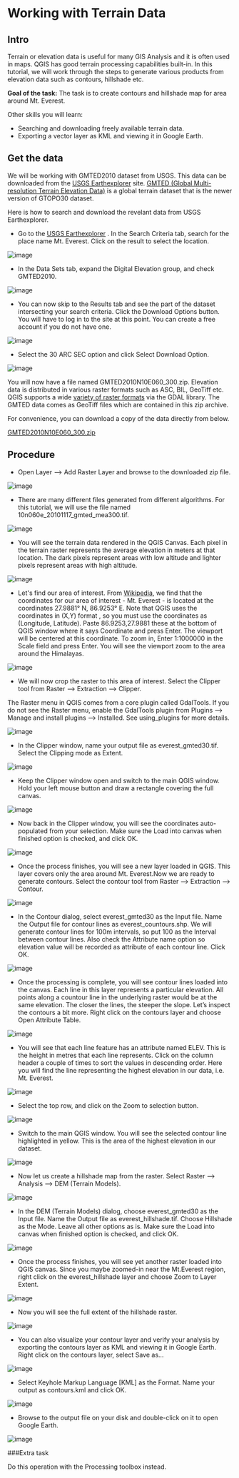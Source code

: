 Working with Terrain Data
=========================

Intro 
----

Terrain or elevation data is useful for many GIS Analysis and it is often used in maps. QGIS has good terrain processing capabilities built-in. In this tutorial, we will work through the steps to generate various products from elevation data such as contours, hillshade etc.

**Goal of the task:** The task is to create contours and hillshade map for area around Mt. Everest.

Other skills you will learn:

-   Searching and downloading freely available terrain data.
-   Exporting a vector layer as KML and viewing it in Google Earth.

Get the data
------------

We will be working with GMTED2010 dataset from USGS. This data can be downloaded from the [USGS Earthexplorer](http://earthexplorer.usgs.gov/) site. [GMTED (Global Multi-resolution Terrain Elevation Data)](http://eros.usgs.gov/#/Find_Data/Products_and_Data_Available/GMTED2010) is a global terrain dataset that is the newer version of GTOPO30 dataset.

Here is how to search and download the revelant data from USGS Earthexplorer.

-  Go to the [USGS Earthexplorer](http://earthexplorer.usgs.gov/) . In the Search Criteria tab, search for the place name Mt. Everest. Click on the result to select the location.

![image](../static/working_with_terrain/images/1.png)

-  In the Data Sets tab, expand the Digital Elevation group, and check GMTED2010.

![image](../static/working_with_terrain/images/2.png)

-  You can now skip to the Results tab and see the part of the dataset intersecting your search criteria. Click the Download
    Options button. You will have to log in to the site at this point. You can create a free account if you do not have one.

![image](../static/working_with_terrain/images/3.png)

-  Select the 30 ARC SEC option and click Select
    Download Option.

![image](../static/working_with_terrain/images/4.png)

You will now have a file named GMTED2010N10E060\_300.zip. Elevation data is distributed in various raster formats such as ASC, BIL, GeoTiff etc. QGIS supports a wide [variety of raster formats](http://www.gdal.org/formats_list.html) via the GDAL library. The GMTED data comes as GeoTiff files which are contained in this zip archive.

For convenience, you can download a copy of the data directly from below.

[GMTED2010N10E060\_300.zip](http://www.qgistutorials.com/downloads/GMTED2010N10E060_300.zip)

Procedure
---------

-  Open Layer --&gt; Add Raster Layer and browse to the downloaded zip file.

![image](../static/working_with_terrain/images/5.png)

-  There are many different files generated from different algorithms. For this tutorial, we will use the file named 10n060e\_20101117\_gmted\_mea300.tif.

![image](../static/working_with_terrain/images/6.png)

-  You will see the terrain data rendered in the QGIS Canvas. Each pixel in the terrain raster represents the average elevation in meters at that location. The dark pixels represent areas with low altitude and lighter pixels represent areas with high altitude.

![image](../static/working_with_terrain/images/7.png)

-  Let's find our area of interest. From [Wikipedia](http://en.wikipedia.org/wiki/Mount_Everest), we find that the coordinates for our area of interest - Mt. Everest - is located at the coordinates 27.9881° N, 86.9253° E. Note that QGIS uses the coordinates in (X,Y) format , so you must use the coordinates as (Longitude, Latitude). Paste 86.9253,27.9881 these at the bottom of QGIS window where it says Coordinate and press Enter. The viewport will be centered at this coordinate. To zoom in, Enter 1:1000000 in the Scale field and press Enter. You will see the viewport zoom to the area around the Himalayas.

![image](../static/working_with_terrain/images/8.png)

-  We will now crop the raster to this area of interest. Select the Clipper tool from Raster --&gt; Extraction --&gt; Clipper.

The Raster menu in QGIS comes from a core plugin called GdalTools. If you do not see the Raster menu, enable the GdalTools plugin from Plugins --&gt;
Manage and install plugins --&gt; Installed. See using\_plugins for more details.

![image](../static/working_with_terrain/images/9.png)

-  In the Clipper window, name your output file as everest\_gmted30.tif. Select the Clipping mode as Extent.

![image](../static/working_with_terrain/images/10.png)

-  Keep the Clipper window open and switch to the main QGIS window. Hold your left mouse button and draw a rectangle covering the full canvas.

![image](../static/working_with_terrain/images/11.png)

-  Now back in the Clipper window, you will see the coordinates auto-populated from your selection. Make sure the Load into
    canvas when finished option is checked, and click OK.

![image](../static/working_with_terrain/images/12.png)

-  Once the process finishes, you will see a new layer loaded in QGIS. This layer covers only the area around Mt. Everest.Now we are ready to generate contours. Select the contour tool from Raster --&gt; Extraction
    --&gt; Contour.

![image](../static/working_with_terrain/images/13.png)

-  In the Contour dialog, select everest\_gmted30 as the Input file. Name the Output file for contour lines as everest\_countours.shp. We will generate contour lines for 100m intervals, so put 100 as the Interval between contour lines. Also check the Attribute name option so elevation value will be recorded as attribute of each contour line. Click OK.

![image](../static/working_with_terrain/images/14.png)

-  Once the processing is complete, you will see contour lines loaded into the canvas. Each line in this layer represents a particular elevation. All points along a countour line in the underlying raster would be at the same elevation. The closer the lines, the steeper the slope. Let’s inspect the contours a bit more. Right click on the contours layer and choose Open Attribute Table.

![image](../static/working_with_terrain/images/15.png)

-  You will see that each line feature has an attribute named ELEV. This is the height in metres that each line represents. Click on the column header a couple of times to sort the values in descending order. Here you will find the line representing the highest elevation in our data, i.e. Mt. Everest.

![image](../static/working_with_terrain/images/16.png)

-  Select the top row, and click on the Zoom to selection button.

![image](../static/working_with_terrain/images/17.png)

-  Switch to the main QGIS window. You will see the selected contour line highlighted in yellow. This is the area of the highest elevation in our dataset.

![image](../static/working_with_terrain/images/18.png)

-  Now let us create a hillshade map from the raster. Select Raster --&gt; Analysis --&gt; DEM (Terrain Models).

![image](../static/working_with_terrain/images/19.png)

-  In the DEM (Terrain Models) dialog, choose everest\_gmted30 as the Input file. Name the Output file as everest\_hillshade.tif. Choose Hillshade as the Mode. Leave all other options as is. Make sure the Load into
    canvas when finished option is checked, and click OK.

![image](../static/working_with_terrain/images/20.png)

-  Once the process finishes, you will see yet another raster loaded into QGIS canvas. Since you maybe zoomed-in near the Mt.Everest region, right click on the everest\_hillshade layer and choose Zoom to Layer
    Extent.

![image](../static/working_with_terrain/images/21.png)

-  Now you will see the full extent of the hillshade raster.

![image](../static/working_with_terrain/images/22.png)

-  You can also visualize your contour layer and verify your analysis by exporting the contours layer as KML and viewing it in Google Earth. Right click on the contours layer, select Save as...

![image](../static/working_with_terrain/images/23.png)

-  Select Keyhole Markup Language \[KML\] as the Format. Name your output as contours.kml and click OK.

![image](../static/working_with_terrain/images/24.png)

-  Browse to the output file on your disk and double-click on it to open Google Earth.

![image](../static/working_with_terrain/images/25.png)

###Extra task 

Do this operation with the Processing toolbox instead. 
